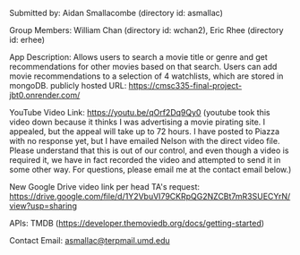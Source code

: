 Submitted by: Aidan Smallacombe (directory id: asmallac)

Group Members: William Chan (directory id: wchan2), Eric Rhee (directory id: erhee)

App Description: Allows users to search a movie title or genre and get recommendations for other movies based on that search. Users can add movie recommendations to a selection of 4 watchlists, which are stored in mongoDB. publicly hosted URL: https://cmsc335-final-project-jbt0.onrender.com/

YouTube Video Link: https://youtu.be/qOrf2Dq9Qy0 (youtube took this video down because it thinks I was advertising a movie pirating site. I appealed, but the appeal will take up to 72 hours. I have posted to Piazza with no response yet, but I have emailed Nelson with the direct video file. Please understand that this is out of our control, and even though a video is required it, we have in fact recorded the video and attempted to send it in some other way. For questions, please email me at the contact email below.)

New Google Drive video link per head TA's request: https://drive.google.com/file/d/1Y2VbuVI79CKRpQG2NZCBt7mR3SUECYrN/view?usp=sharing

APIs: TMDB (https://developer.themoviedb.org/docs/getting-started)

Contact Email: asmallac@terpmail.umd.edu
